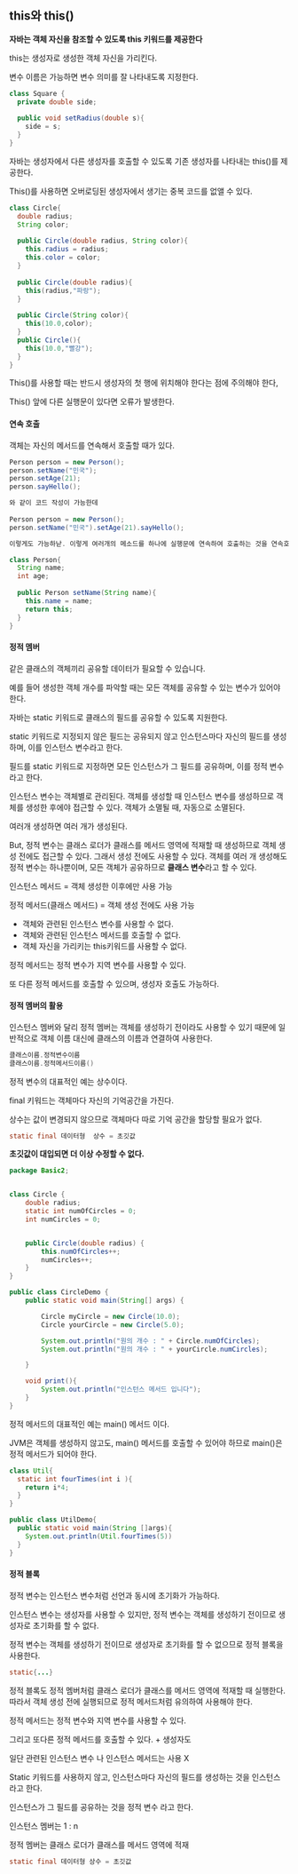 ## this와 this()



**자바는 객체 자신을 참조할 수 있도록 this 키워드를 제공한다**

this는 생성자로 생성한 객체 자신을 가리킨다.

변수 이름은 가능하면 변수 의미를 잘 나타내도록 지정한다.

```java
class Square {
  private double side;
  
  public void setRadius(double s){
    side = s;
  }
}
```



자바는 생성자에서 다른 생성자를 호출할 수 있도록 기존 생성자를 나타내는 this()를 제공한다.

This()를 사용하면 오버로딩된 생성자에서 생기는 중복 코드를 없앨 수 있다.



```java
class Circle{
  double radius;
  String color;
  
  public Circle(double radius, String color){
    this.radius = radius;
    this.color = color;
  }
  
  public Circle(double radius){
    this(radius,"파랑");
  }
  
  public Circle(String color){
    this(10.0,color);
  }
  public Circle(){
    this(10.0,"빨강");
  }
}
```

This()를 사용할 때는 반드시 생성자의 첫 행에 위치해야 한다는 점에 주의해야 한다, 

This() 앞에 다른 실행문이 있다면 오류가 발생한다.



#### 연속 호출

객체는 자신의 메서드를 연속해서 호출할 때가 있다.

```java
Person person = new Person();
person.setName("민국");
person.setAge(21);
person.sayHello();

와 같이 코드 작성이 가능한데 
  
Person person = new Person();
person.setName("민국").setAge(21).sayHello();

이렇게도 가능하낟. 이렇게 여러개의 메소드를 하나에 실행문에 연속하여 호출하는 것을 연속호출 Method Chaining이라고 한다.
```

```java
class Person{
  String name;
  int age;
  
  public Person setName(String name){
    this.name = name;
    return this;
  }
}
```

 

#### 정적 멤버 

같은 클래스의 객체끼리 공유할 데이터가 필요할 수 있습니다.

예를 들어 생성한 객체 개수를 파악할 때는 모든 객체를 공유할 수 있는 변수가 있어야 한다.

자바는 static 키워드로 클래스의 필드를 공유할 수 있도록 지원한다. 

static 키워드로 지정되지 않은 필드는 공유되지 않고 인스턴스마다 자신의 필드를 생성하며, 이를 인스턴스 변수라고 한다.

필드를 static 키워드로 지정하면 모든 인스턴스가 그 필드를 공유하며, 이를 정적 변수라고 한다.



인스턴스 변수는 객체별로 관리된다. 객체를 생성할 때 인스턴스 변수를 생성하므로 객체를 생성한 후에야 접근할 수 있다. 객체가 소멸될 때, 자동으로 소멸된다.

여러개 생성하면 여러 개가 생성된다.

But, 정적 변수는 클래스 로더가 클래스를 메서드 영역에 적재할 때 생성하므로 객체 생성 전에도 접근할 수 있다. 그래서 생성 전에도 사용할 수 있다. 객체를 여러 개 생성해도 정적 변수는 하나뿐이며, 모든 객체가 공유하므로 **클래스 변수**라고 할 수 있다.



인스턴스 메서드 = 객체 생성한 이후에만 사용 가능

정적 메서드(클래스 메서드) = 객체 생성 전에도 사용 가능

+ 객체와 관련된 인스턴스 변수를 사용할 수 없다.
+ 객체와 관련된 인스턴스 메서드를 호출할 수 없다.
+ 객체 자신을 가리키는 this키워드를 사용할 수 없다.

정적 메서드는 정적 변수가 지역 변수를 사용할 수 있다. 

또 다른 정적 메서드를 호출할 수 있으며, 생성자 호출도 가능하다.



#### 정적 멤버의 활용

인스턴스 멤버와 달리 정적 멤버는 객체를 생성하기 전이라도 사용할 수 있기 때문에 일반적으로 객체 이름 대신에 클래스의 이름과 연결하여 사용한다. 

```java
클래스이름.정적변수이름
클래스이름.정적메서드이름()
```

정적 변수의 대표적인 예는 상수이다.

final 키워드는 객체마다 자신의 기억공간을 가진다. 

상수는 값이 변경되지 않으므로 객체마다 따로 기억 공간을 할당할 필요가 없다.

```java
static final 데이터형  상수 = 초깃값 
```

**초깃값이 대입되면 더 이상 수정할 수 없다.**





```java
package Basic2;


class Circle {
    double radius;
    static int numOfCircles = 0;
    int numCircles = 0;


    public Circle(double radius) {
        this.numOfCircles++;
        numCircles++;
    }
}

public class CircleDemo {
    public static void main(String[] args) {

        Circle myCircle = new Circle(10.0);
        Circle yourCircle = new Circle(5.0);

        System.out.println("원의 개수 : " + Circle.numOfCircles);
        System.out.println("원의 개수 : " + yourCircle.numCircles);

    }

    void print(){
        System.out.println("인스턴스 메서드 입니다");
    }
}
```

 정적 메서드의 대표적인 예는 main() 메서드 이다.

JVM은 객체를 생성하지 않고도, main() 메서드를 호출할 수 있어야 하므로 main()은 정적 메서드가 되어야 한다.



```java
class Util{
  static int fourTimes(int i ){
    return i*4;
  }
}

public class UtilDemo{
  public static void main(String []args){
    System.out.println(Util.fourTimes(5))
  }
}
```



#### 정적 블록 

정적 변수는 인스턴스 변수처럼 선언과 동시에 초기화가 가능하다.

인스턴스 변수는 생성자를 사용할 수 있지만, 정적 변수는 객체를 생성하기 전이므로 생성자로 초기화를 할 수 없다.

정적 변수는 객체를 생성하기 전이므로 생성자로 초기화를 할 수 없으므로 정적 블록을 사용한다.

```java
static{...}
```



정적 블록도 정적 멤버처럼 클래스 로더가 클래스를 메서드 영역에 적재할 때 실행한다. 따라서 객체 생성 전에 실행되므로 정적 메서드처럼 유의하여 사용해야 한다.



정적 메서드는 정적 변수와 지역 변수를 사용할 수 있다.

그리고 또다른 정적 메서드를 호출할 수 있다. + 생성자도

일단 관련된 인스턴스 변수 나 인스턴스 메서드는 사용 X



Static 키워드를 사용하지 않고, 인스턴스마다 자신의 필드를 생성하는 것을 인스턴스 라고 한다.

인스턴스가 그 필드를 공유하는 것을 정적 변수 라고 한다.

인스턴스 멤버는 1 : n

정적 멤버는 클래스 로더가 클래스를 메서드 영역에 적재



```java
static final 데이터형 상수 = 초깃값 
```



